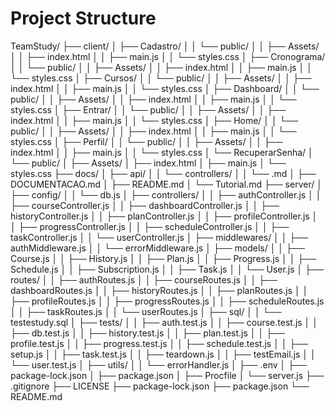 # Project Structure

TeamStudy/
├── client/
│   ├── Cadastro/
│   │   └── public/
│   │       ├── Assets/
│   │       ├── index.html
│   │       ├── main.js
│   │       └── styles.css
│   ├── Cronograma/
│   │   └── public/
│   │       ├── Assets/
│   │       ├── index.html
│   │       ├── main.js
│   │       └── styles.css
│   ├── Cursos/
│   │   └── public/
│   │       ├── Assets/
│   │       ├── index.html
│   │       ├── main.js
│   │       └── styles.css
│   ├── Dashboard/
│   │   └── public/
│   │       ├── Assets/
│   │       ├── index.html
│   │       ├── main.js
│   │       └── styles.css
│   ├── Entrar/
│   │   └── public/
│   │       ├── Assets/
│   │       ├── index.html
│   │       ├── main.js
│   │       └── styles.css
│   ├── Home/
│   │   └── public/
│   │       ├── Assets/
│   │       ├── index.html
│   │       ├── main.js
│   │       └── styles.css
│   ├── Perfil/
│   │   └── public/
│   │       ├── Assets/
│   │       ├── index.html
│   │       ├── main.js
│   │       └── styles.css
│   └── RecuperarSenha/
│       └── public/
│           ├── Assets/
│           ├── index.html
│           ├── main.js
│           └── styles.css
├── docs/
│   ├── api/
│   │   └── controllers/
│   │       └── .md
│   ├── DOCUMENTACAO.md
│   ├── README.md
│   └── Tutorial.md
├── server/
│   ├── config/
│   │   └── db.js
│   ├── controllers/
│   │   ├── authController.js
│   │   ├── courseController.js
│   │   ├── dashboardController.js
│   │   ├── historyController.js
│   │   ├── planController.js
│   │   ├── profileController.js
│   │   ├── progressController.js
│   │   ├── scheduleController.js
│   │   ├── taskController.js
│   │   └── userController.js
│   ├── middlewares/
│   │   ├── authMiddleware.js
│   │   └── errorMiddleware.js
│   ├── models/
│   │   ├── Course.js
│   │   ├── History.js
│   │   ├── Plan.js
│   │   ├── Progress.js
│   │   ├── Schedule.js
│   │   ├── Subscription.js
│   │   ├── Task.js
│   │   └── User.js
│   ├── routes/
│   │   ├── authRoutes.js
│   │   ├── courseRoutes.js
│   │   ├── dashboardRoutes.js
│   │   ├── historyRoutes.js
│   │   ├── planRoutes.js
│   │   ├── profileRoutes.js
│   │   ├── progressRoutes.js
│   │   ├── scheduleRoutes.js
│   │   ├── taskRoutes.js
│   │   └── userRoutes.js
│   ├── sql/
│   │   └── testestudy.sql
│   ├── tests/
│   │   ├── auth.test.js
│   │   ├── course.test.js
│   │   ├── db.test.js
│   │   ├── history.test.js
│   │   ├── plan.test.js
│   │   ├── profile.test.js
│   │   ├── progress.test.js
│   │   ├── schedule.test.js
│   │   ├── setup.js
│   │   ├── task.test.js
│   │   ├── teardown.js
│   │   ├── testEmail.js
│   │   └── user.test.js
│   ├── utils/
│   │   └── errorHandler.js
│   ├── .env
│   ├── package-lock.json
│   ├── package.json
│   ├── Procfile
│   └── server.js
├── .gitignore
├── LICENSE
├── package-lock.json
├── package.json
└── README.md
